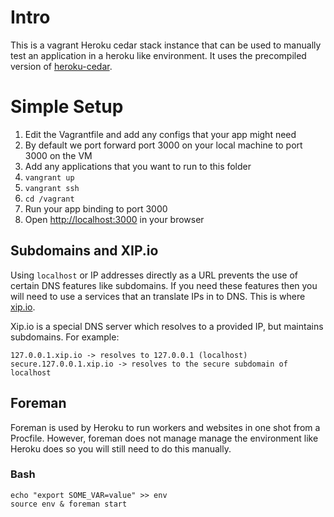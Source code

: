 # Intro

This is a vagrant Heroku cedar stack instance that can be used to manually test an application in a heroku like environment.  It uses the precompiled version of [heroku-cedar](https://github.com/ejholmes/vagrant-heroku).

# Simple Setup

1. Edit the Vagrantfile and add any configs that your app might need
  1. By default we port forward port 3000 on your local machine to port 3000 on the VM
1. Add any applications that you want to run to this folder
1. `vangrant up`
1. `vangrant ssh`
1. `cd /vagrant`
1. Run your app binding to port 3000
1. Open [http://localhost:3000](http://localhost:3000) in your browser

## Subdomains and XIP.io

Using `localhost` or IP addresses directly as a URL prevents the use of certain DNS features like subdomains.  If you need these features then you will need to use a services that an translate IPs in to DNS.  This is where [xip.io](http://xip.io).

Xip.io is a special DNS server which resolves to a provided IP, but maintains subdomains.  For example:

    127.0.0.1.xip.io -> resolves to 127.0.0.1 (localhost)
    secure.127.0.0.1.xip.io -> resolves to the secure subdomain of localhost
    
## Foreman

Foreman is used by Heroku to run workers and websites in one shot from a Procfile.  However, foreman does not manage manage the environment like Heroku does so you will still need to do this manually.

### Bash

    echo "export SOME_VAR=value" >> env
    source env & foreman start
